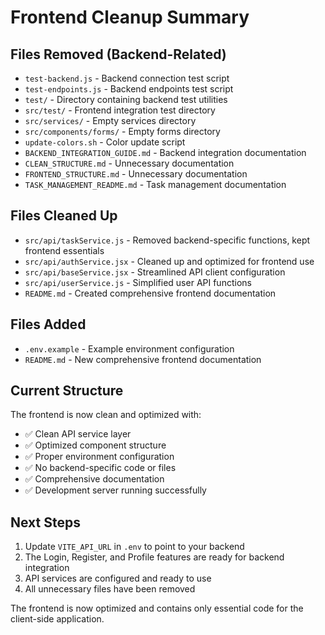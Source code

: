 # Frontend Cleanup Summary

## Files Removed (Backend-Related)

- `test-backend.js` - Backend connection test script
- `test-endpoints.js` - Backend endpoints test script
- `test/` - Directory containing backend test utilities
- `src/test/` - Frontend integration test directory
- `src/services/` - Empty services directory
- `src/components/forms/` - Empty forms directory
- `update-colors.sh` - Color update script
- `BACKEND_INTEGRATION_GUIDE.md` - Backend integration documentation
- `CLEAN_STRUCTURE.md` - Unnecessary documentation
- `FRONTEND_STRUCTURE.md` - Unnecessary documentation
- `TASK_MANAGEMENT_README.md` - Task management documentation

## Files Cleaned Up

- `src/api/taskService.js` - Removed backend-specific functions, kept frontend essentials
- `src/api/authService.jsx` - Cleaned up and optimized for frontend use
- `src/api/baseService.jsx` - Streamlined API client configuration
- `src/api/userService.js` - Simplified user API functions
- `README.md` - Created comprehensive frontend documentation

## Files Added

- `.env.example` - Example environment configuration
- `README.md` - New comprehensive frontend documentation

## Current Structure

The frontend is now clean and optimized with:

- ✅ Clean API service layer
- ✅ Optimized component structure
- ✅ Proper environment configuration
- ✅ No backend-specific code or files
- ✅ Comprehensive documentation
- ✅ Development server running successfully

## Next Steps

1. Update `VITE_API_URL` in `.env` to point to your backend
2. The Login, Register, and Profile features are ready for backend integration
3. API services are configured and ready to use
4. All unnecessary files have been removed

The frontend is now optimized and contains only essential code for the client-side application.
